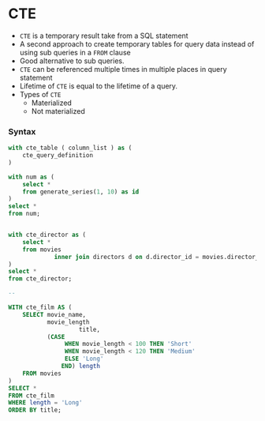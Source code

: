 # CTE

* `CTE` is a temporary result take from a SQL statement
* A second approach to create temporary tables for query data instead of using sub queries in a `FROM` clause 
* Good alternative to sub queries.
* `CTE` can be referenced multiple times in multiple places in query statement
* Lifetime of `CTE` is equal to the lifetime of a query.
* Types of `CTE`
  * Materialized
  * Not materialized

### Syntax

```sql
with cte_table ( column_list ) as (
    cte_query_definition
)

with num as (
    select *
    from generate_series(1, 10) as id
)
select *
from num;


with cte_director as (
    select *
    from movies
             inner join directors d on d.director_id = movies.director_id
)
select *
from cte_director;

--

WITH cte_film AS (
    SELECT movie_name,
           movie_length
                    title,
           (CASE
                WHEN movie_length < 100 THEN 'Short'
                WHEN movie_length < 120 THEN 'Medium'
                ELSE 'Long'
               END) length
    FROM movies
)
SELECT *
FROM cte_film
WHERE length = 'Long'
ORDER BY title;
```





